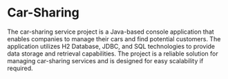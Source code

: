 # Car-Sharing

The car-sharing service project is a Java-based console application that enables companies to manage their cars and find potential customers.
The application utilizes H2 Database, JDBC, and SQL technologies to provide data storage and retrieval capabilities.
The project is a reliable solution for managing car-sharing services and is designed for easy scalability if required.
